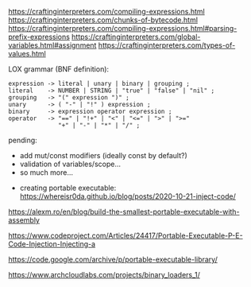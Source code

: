https://craftinginterpreters.com/compiling-expressions.html
https://craftinginterpreters.com/chunks-of-bytecode.html
https://craftinginterpreters.com/compiling-expressions.html#parsing-prefix-expressions
https://craftinginterpreters.com/global-variables.html#assignment
https://craftinginterpreters.com/types-of-values.html

LOX grammar (BNF definition):
```
expression -> literal | unary | binary | grouping ;
literal    -> NUMBER | STRING | "true" | "false" | "nil" ;
grouping   -> "(" expression ")" ;
unary      -> ( "-" | "!" ) expression ;
binary     -> expression operator expression ;
operator   -> "==" | "!+" | "<" | "<=" | ">" | ">="
              "+" | "-" | "*" | "/" ;
```

pending:
- add mut/const modifiers (ideally const by default?)
- validation of variables/scope...
- so much more...

* creating portable executable:
https://whereisr0da.github.io/blog/posts/2020-10-21-inject-code/

https://alexm.ro/en/blog/build-the-smallest-portable-executable-with-assembly

https://www.codeproject.com/Articles/24417/Portable-Executable-P-E-Code-Injection-Injecting-a

https://code.google.com/archive/p/portable-executable-library/

https://www.archcloudlabs.com/projects/binary_loaders_1/
